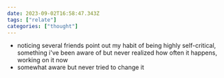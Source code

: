 ```yaml
---
date: 2023-09-02T16:58:47.343Z
tags: ["relate"]
categories: ["thought"]
---
```

- noticing several friends point out my habit of being highly self-critical, something i've been aware of but never realized how often it happens, working on it now
- somewhat aware but never tried to change it
